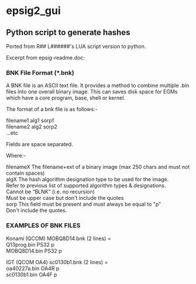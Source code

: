# epsig2_gui
## Python script to generate hashes

Ported from R## L######'s LUA script version to python.  

Excerpt from epsig-readme.doc:  

### BNK File Format (*.bnk)

A BNK file is an ASCII text file.  It provides a method to combine multiple .bin files into one overall binary image.  This can saves disk space for EGMs which have a core program, base, shell or kernel.

The format of a bnk file is as follows:-

filename1 alg1 sorp1  
filename2 alg2 sorp2  
...etc  

Fields are space separated.

Where:-

filenameX	The filename+ext of a binary image (max 250 chars and must not contain spaces)  
algX		The hash algorithm designation type to be used for the image.  
			Refer to previous list of supported algorithm types & designations.  
			Cannot be “BLNK” (i.e. no recursion)  
			Must be upper case but don't include the quotes  
sorp		This field must be present and must always be equal to "p"  
			Don't include the quotes.  

### EXAMPLES OF BNK FILES

Konami (QCOM) MOBQ8D14.bnk (2 lines) =  
Q13prog.bin PS32 p  
MOBQ8D14.bin PS32 p  

IGT (QCOM OA4) sc0130b1.bnk (2 lines) =  
oa40227a.bin OA4R p  
sc0130b1.bin OA4F p  
